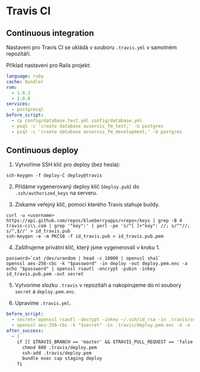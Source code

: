 # Travis CI

## Continuous integration

Nastavení pro Travis CI se ukládá v souboru `.travis.yml` v samotném 
repozitáří.

Příklad nastavení pro Rails projekt:

```yaml
language: ruby
cache: bundler
rvm:
  - 1.9.3
  - 2.0.0
services:
  - postgresql
before_script:
  - cp config/database.test.yml config/database.yml
  - psql -c 'create database avservis_fm_test;' -U postgres
  - psql -c 'create database avservis_fm_development;' -U postgres
```


## Continuous deploy

1. Vytvoříme SSH klíč pro deploy (bez hesla):

```shell
ssh-keygen -f deploy-C deploy@travis
```

2. Přídáme vygenerovaný deploy klíč (`deploy.pub`) do `.ssh/authorized_keys` na serveru.

3. Ziskame veřejný klíč, pomocí kterého Travis stahuje buildy.

```shell
curl -u <username> https://api.github.com/repos/blueberryapps/<repo>/keys | grep -B 4 travis-ci\\.com | grep '"key":' | perl -pe 's/^[ ]+"key": //; s/^"//; s/",$//' > id_travis.pub
ssh-keygen -e -m PKCS8 -f id_travis.pub > id_travis.pub.pem
```

4. Zašifrujeme privátní klíč, který jsme vygenerovali v kroku 1.

```shell
password=`cat /dev/urandom | head -c 10000 | openssl sha1`
openssl aes-256-cbc -k "$password" -in deploy -out deploy.pem.enc -a
echo "$password" | openssl rsautl -encrypt -pubin -inkey id_travis.pub.pem -out secret
```

5. Vytvorime slozku `.travis` v repozitáři a nakopírujeme do ní soubory `secret` a `deploy.pem.enc`.

6. Upravíme `.travis.yml`.

```yaml
before_script:
  - secret=`openssl rsautl -decrypt -inkey ~/.ssh/id_rsa -in .travis/secret`
  - openssl aes-256-cbc -k "$secret" -in .travis/deploy.pem.enc -d -a -out .travis/deploy.pem
after_success:
  - |
    if [[ $TRAVIS_BRANCH == 'master' && $TRAVIS_PULL_REQUEST == 'false' ]]; then
      chmod 600 .travis/deploy.pem
      ssh-add .travis/deploy.pem
      bundle exec cap staging deploy
    fi
```


